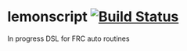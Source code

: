 # lemonscript [![Build Status](https://travis-ci.org/donald-pinckney/lemonscript.svg?branch=transpiler-abi)](https://travis-ci.org/donald-pinckney/lemonscript)
In progress DSL for FRC auto routines
